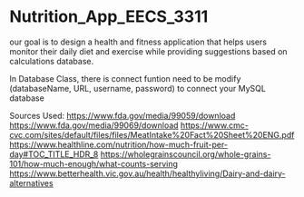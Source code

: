 # Nutrition_App_EECS_3311
our goal is to design a health and fitness application that helps users monitor their daily diet and exercise while providing suggestions based on calculations database.

In Database Class, there is connect funtion need to be modify (databaseName, URL, username, password) to connect your MySQL database

Sources Used:
https://www.fda.gov/media/99059/download
https://www.fda.gov/media/99069/download
https://www.cmc-cvc.com/sites/default/files/files/MeatIntake%20Fact%20Sheet%20ENG.pdf
https://www.healthline.com/nutrition/how-much-fruit-per-day#TOC_TITLE_HDR_8
https://wholegrainscouncil.org/whole-grains-101/how-much-enough/what-counts-serving
https://www.betterhealth.vic.gov.au/health/healthyliving/Dairy-and-dairy-alternatives
